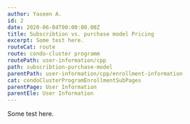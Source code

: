 ```yaml
---
author: Yaseen A.
id: 2
date: 2020-06-04T00:00:00.00Z
title: Subscribtion vs. purchase model Pricing
excerpt: Some test here.
routeCat: route
route: condo-cluster programm
routePath: user-information/cpp
path: subscribtion-purchase-model
parentPath: user-information/cpp/enrollment-information
cat: condoClusterProgramEnrollmentSubPages
parentPage: User Information
parentEle: User Information
---
```


Some test here.
